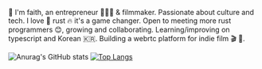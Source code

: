 🌊 I'm faith, an entrepreneur 👷🏼‍♀️ & filmmaker. Passionate about culture and tech. I love 🦀 rust 🔥 it's a game changer. Open to meeting more rust programmers 😊, growing and collaborating. Learning/improving on typescript and Korean 🇰🇷. Building a webrtc platform for indie film 🎬 💌. 

![Anurag's GitHub stats](https://github-readme-stats.vercel.app/api?username=FASelby&count_private=true&show_icons=true&theme=transparent)
[![Top Langs](https://github-readme-stats.vercel.app/api/top-langs/?username=FASelby&size_weight=0.5&count_weight=0.5)](https://github.com/anuraghazra/github-readme-stats)
